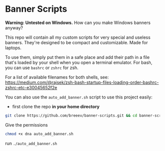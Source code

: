# Banner Scripts

**Warning: Untested on Windows.** How can you make Windows banners anyway?

This repo will contain all my custom scripts for very special and useless banners.
They're designed to be compact and customizable. Made for laptops.

To use them, simply put them in a safe place and add their path in a file that's loaded by your shell when you open a terminal emulator.
For bash, you can use `bashrc` or `zshrc` for zsh.

For a list of available filenames for both shells, see:
https://medium.com/@rajsek/zsh-bash-startup-files-loading-order-bashrc-zshrc-etc-e30045652f2e

You can also use the `auto_add_banner.sh` script to use this project easily: 
- first clone the repo **in your home directory**
```bash
git clone https://github.com/breeev/banner-scripts.git && cd banner-scripts
```
Give the permissions
```bash
chmod +x dna auto_add_banner.sh
```
run `./auto_add_banner.sh`
